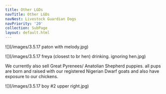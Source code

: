 ```yaml
---
title: Other LGDs
navTitle: Other LGDs
navNest: Livestock Guardian Dogs
navPriority: '20'
collection: SubPage
layout: default.html
---
```

![](/images/3.5.17 paton with melody.jpg)

![](/images/3.5.17 freya (closest to br hen) drinking. ignoring hen.jpg)

We currently also sell Great Pyrenees/ Anatolian Shepherd puppies. all pups are born and raised with our registered Nigerian Dwarf goats and also have exposure to our chickens.

![](/images/3.5.17 boy #2  upper right.jpg)
